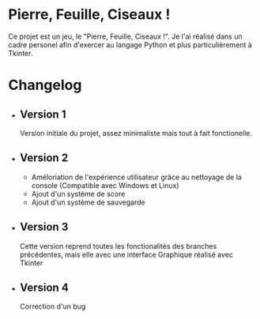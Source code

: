 # Pierre, Feuille, Ciseaux !

Ce projet est un jeu, le "Pierre, Feuille, Ciseaux !". Je l'ai réalisé dans un cadre personel afin d'exercer au langage Python et plus particulièrement à Tkinter.

# Changelog

- ## Version 1

  Version initiale du projet, assez minimaliste mais tout à fait fonctionelle.

- ## Version 2

  - Améloriation de l'expérience utilisateur grâce au nettoyage de la console (Compatible avec Windows et Linux)
  - Ajout d'un système de score
  - Ajout d'un système de sauvegarde

- ## Version 3

  Cette version reprend toutes les fonctionalités des branches précédentes, mais elle avec une interface Graphique réalisé avec Tkinter
  
- ## Version 4

  Correction d'un bug
